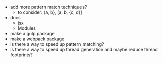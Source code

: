 - add more pattern match techniques?
  - to consider: {a, b}, [a, b, {c, d}]
- docs
  - jsx
  - Modules
- make a gulp package
- make a webpack package
- is there a way to speed up pattern matching?
- is there a way to speed up thread generation and maybe reduce thread footprints?
